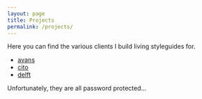 ```yaml
---
layout: page
title: Projects
permalink: /projects/
---
```


Here you can find the various clients I build living styleguides for.

- [avans](http://patternlab.nl/clients/avans/)
- [cito](http://patternlab.nl/clients/cito/)
- [delft](http://patternlab.nl/clients/delft/)

Unfortunately, they are all password protected...
